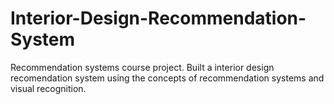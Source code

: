 # Interior-Design-Recommendation-System
Recommendation systems course project. Built a interior design recomendation system using the concepts of recommendation systems and visual recognition.
